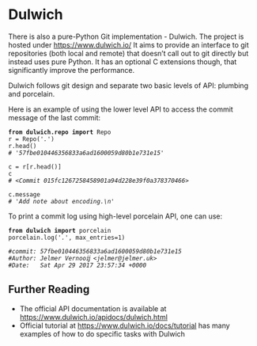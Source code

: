 

# Dulwich

<p>
There is also a pure-Python Git implementation - Dulwich.
The project is hosted under <a href="https://www.dulwich.io/" class="link">https://www.dulwich.io/</a>
It aims to provide an interface to git repositories (both local and remote) that doesn&#8217;t call out to git directly but instead uses pure Python.
It has an optional C extensions though, that significantly improve the performance.</p>
<p>Dulwich follows git design and separate two basic levels of API: plumbing and porcelain.</p>
<p>Here is an example of using the lower level API to access the commit message of the last commit:</p>

<pre class="source language-python"><code><span style="font-weight: bold">from</span> <span style="font-weight: bold">dulwich.repo</span> <span style="font-weight: bold">import</span> Repo
r = Repo(<span style="font-style: italic">&#39;.&#39;</span>)
r.head()
<span style="font-style: italic"># &#39;57fbe010446356833a6ad1600059d80b1e731e15&#39;</span>

c = r[r.head()]
c
<span style="font-style: italic"># &lt;Commit 015fc1267258458901a94d228e39f0a378370466&gt;</span>

c.message
<span style="font-style: italic"># &#39;Add note about encoding.\n&#39;</span></code></pre>
<p>To print a commit log using high-level porcelain API, one can use:</p>

<pre class="source language-python"><code><span style="font-weight: bold">from</span> <span style="font-weight: bold">dulwich</span> <span style="font-weight: bold">import</span> porcelain
porcelain.log(<span style="font-style: italic">&#39;.&#39;</span>, max_entries=1)

<span style="font-style: italic">#commit: 57fbe010446356833a6ad1600059d80b1e731e15</span>
<span style="font-style: italic">#Author: Jelmer Vernooĳ &lt;jelmer@jelmer.uk&gt;</span>
<span style="font-style: italic">#Date:   Sat Apr 29 2017 23:57:34 +0000</span></code></pre>


## Further Reading

<div class="itemized-list">
<ul>
<li>
<span class="principal">The official API documentation is available at <a href="https://www.dulwich.io/apidocs/dulwich.html" class="link">https://www.dulwich.io/apidocs/dulwich.html</a></span>
</li>
<li>
<span class="principal">Official tutorial at <a href="https://www.dulwich.io/docs/tutorial" class="link">https://www.dulwich.io/docs/tutorial</a> has many examples of how to do specific tasks with Dulwich</span>
</li>
</ul>
</div>

